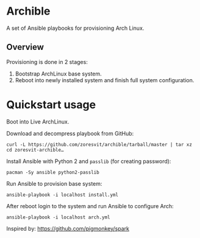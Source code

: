 Archible
========

A set of Ansible playbooks for provisioning Arch Linux.

Overview
--------

Provisioning is done in 2 stages:

1. Bootstrap ArchLinux base system.
2. Reboot into newly installed system and finish full system configuration.



Quickstart usage
================

Boot into Live ArchLinux.

Download and decompress playbook from GitHub:

```
curl -L https://github.com/zoresvit/archible/tarball/master | tar xz
cd zoresvit-archible…
```

Install Ansible with Python 2 and `passlib` (for creating password):

```
pacman -Sy ansible python2-passlib
```

Run Ansible to provision base system:

```
ansible-playbook -i localhost install.yml
```

After reboot login to the system and run Ansible to configure Arch:

```
ansible-playbook -i localhost arch.yml
```

Inspired by: https://github.com/pigmonkey/spark
